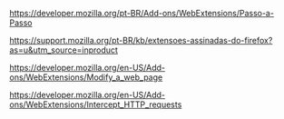 https://developer.mozilla.org/pt-BR/Add-ons/WebExtensions/Passo-a-Passo

https://support.mozilla.org/pt-BR/kb/extensoes-assinadas-do-firefox?as=u&utm_source=inproduct

https://developer.mozilla.org/en-US/Add-ons/WebExtensions/Modify_a_web_page

https://developer.mozilla.org/en-US/Add-ons/WebExtensions/Intercept_HTTP_requests